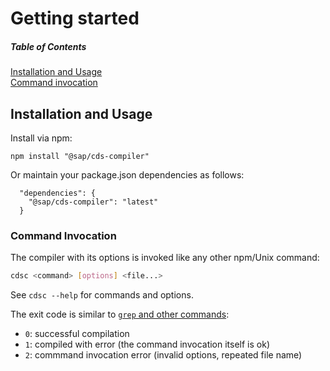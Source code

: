 # Getting started

<!-- markdownlint-disable MD001 MD022 -->
##### Table of Contents
<!-- markdownlint-enable MD001 MD022 -->

[Installation and Usage](#installation-and-usage)  
[Command invocation](#command-invocation)

## Installation and Usage

Install via npm:

```
npm install "@sap/cds-compiler"
```

Or maintain your package.json dependencies as follows:

```
  "dependencies": {
    "@sap/cds-compiler": "latest"
  }
```

### Command Invocation

The compiler with its options is invoked like any other npm/Unix command:

```bash
cdsc <command> [options] <file...>
```
See `cdsc --help` for commands and options.

The exit code is similar to [`grep` and other commands](http://stackoverflow.com/questions/1101957/are-there-any-standard-exit-status-codes-in-linux):

* `0`: successful compilation
* `1`: compiled with error (the command invocation itself is ok)
* `2`: commmand invocation error (invalid options, repeated file name)
